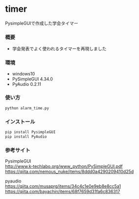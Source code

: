 # timer
PysimpleGUIで作成した学会タイマー<br>

### 概要<br>
* 学会発表でよく使われるタイマーを再現しました<br>
### 環境<br>
* windows10<br>
* PySimpleGUI 4.34.0
* PyAudio     0.2.11
### 使い方<br>
```bash
python alarm_time.py
```

### インストール<br>
```bash
pip install PysimpleGUI
pip install PyAudio
```

### 参考サイト<br>
PysimpleGUI<br>
http://www.k-techlabo.org/www_python/PySimpleGUI.pdf<br> 
https://qiita.com/nemous_nuke/items/8ddd0a4290209410d25d<br>

pyaudio<br>
https://qiita.com/musaprg/items/34c4c1e0e9eb8e8cc5a1<br>
https://qiita.com/bayachin/items/68f7659d31fa6c836317<br>
